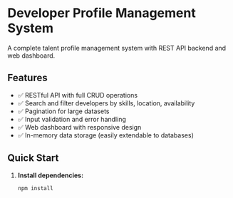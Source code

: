 # Developer Profile Management System

A complete talent profile management system with REST API backend and web dashboard.

## Features

- ✅ RESTful API with full CRUD operations
- ✅ Search and filter developers by skills, location, availability
- ✅ Pagination for large datasets
- ✅ Input validation and error handling
- ✅ Web dashboard with responsive design
- ✅ In-memory data storage (easily extendable to databases)

## Quick Start

1. **Install dependencies:**
   ```bash
   npm install